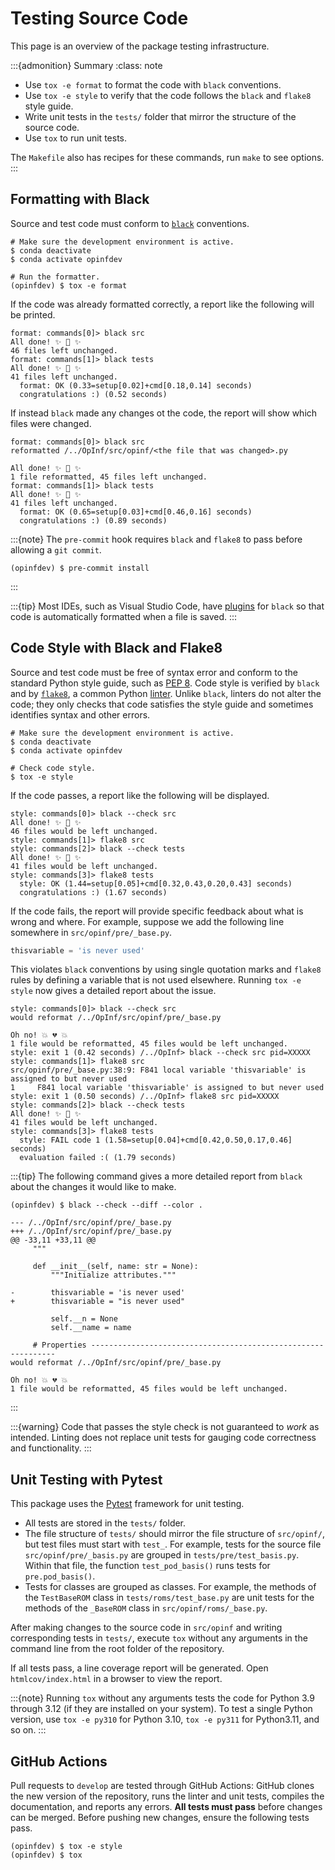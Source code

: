 # Testing Source Code

This page is an overview of the package testing infrastructure.

:::{admonition} Summary
:class: note

- Use `tox -e format` to format the code with `black` conventions.
- Use `tox -e style` to verify that the code follows the `black` and `flake8` style guide.
- Write unit tests in the `tests/` folder that mirror the structure of the source code.
- Use `tox` to run unit tests.

The `Makefile` also has recipes for these commands, run `make` to see options.
:::

## Formatting with Black

Source and test code must conform to [`black`](https://black.readthedocs.io/en/stable/) conventions.

```shell
# Make sure the development environment is active.
$ conda deactivate
$ conda activate opinfdev

# Run the formatter.
(opinfdev) $ tox -e format
```

If the code was already formatted correctly, a report like the following will be printed.

```text
format: commands[0]> black src
All done! ✨ 🍰 ✨
46 files left unchanged.
format: commands[1]> black tests
All done! ✨ 🍰 ✨
41 files left unchanged.
  format: OK (0.33=setup[0.02]+cmd[0.18,0.14] seconds)
  congratulations :) (0.52 seconds)
```

If instead `black` made any changes ot the code, the report will show which files were changed.

```text
format: commands[0]> black src
reformatted /../OpInf/src/opinf/<the file that was changed>.py

All done! ✨ 🍰 ✨
1 file reformatted, 45 files left unchanged.
format: commands[1]> black tests
All done! ✨ 🍰 ✨
41 files left unchanged.
  format: OK (0.65=setup[0.03]+cmd[0.46,0.16] seconds)
  congratulations :) (0.89 seconds)
```

:::{note}
The `pre-commit` hook requires `black` and `flake8` to pass before allowing a `git commit`.

```shell
(opinfdev) $ pre-commit install
```

:::

:::{tip}
Most IDEs, such as Visual Studio Code, have [plugins](https://marketplace.visualstudio.com/items?itemName=ms-python.black-formatter) for `black` so that code is automatically formatted when a file is saved.
:::

## Code Style with Black and Flake8

Source and test code must be free of syntax error and conform to the standard Python style guide, such as [PEP 8](https://www.python.org/dev/peps/pep-0008/).
Code style is verified by `black` and by [`flake8`](https://flake8.pycqa.org/en/latest/), a common Python [linter](https://en.wikipedia.org/wiki/Lint_(software)).
Unlike `black`, linters do not alter the code; they only checks that code satisfies the style guide and sometimes identifies syntax and other errors.

```shell
# Make sure the development environment is active.
$ conda deactivate
$ conda activate opinfdev

# Check code style.
$ tox -e style
```

If the code passes, a report like the following will be displayed.

```text
style: commands[0]> black --check src
All done! ✨ 🍰 ✨
46 files would be left unchanged.
style: commands[1]> flake8 src
style: commands[2]> black --check tests
All done! ✨ 🍰 ✨
41 files would be left unchanged.
style: commands[3]> flake8 tests
  style: OK (1.44=setup[0.05]+cmd[0.32,0.43,0.20,0.43] seconds)
  congratulations :) (1.67 seconds)
```

If the code fails, the report will provide specific feedback about what is wrong and where.
For example, suppose we add the following line somewhere in `src/opinf/pre/_base.py`.

```python
thisvariable = 'is never used'
```

This violates `black` conventions by using single quotation marks and `flake8` rules by defining a variable that is not used elsewhere.
Running `tox -e style` now gives a detailed report about the issue.

```text
style: commands[0]> black --check src
would reformat /../OpInf/src/opinf/pre/_base.py

Oh no! 💥 💔 💥
1 file would be reformatted, 45 files would be left unchanged.
style: exit 1 (0.42 seconds) /../OpInf> black --check src pid=XXXXX
style: commands[1]> flake8 src
src/opinf/pre/_base.py:38:9: F841 local variable 'thisvariable' is assigned to but never used
1     F841 local variable 'thisvariable' is assigned to but never used
style: exit 1 (0.50 seconds) /../OpInf> flake8 src pid=XXXXX
style: commands[2]> black --check tests
All done! ✨ 🍰 ✨
41 files would be left unchanged.
style: commands[3]> flake8 tests
  style: FAIL code 1 (1.58=setup[0.04]+cmd[0.42,0.50,0.17,0.46] seconds)
  evaluation failed :( (1.79 seconds)
```

:::{tip}
The following command gives a more detailed report from `black` about the changes it would like to make.

```shell
(opinfdev) $ black --check --diff --color .
```

```text
--- /../OpInf/src/opinf/pre/_base.py
+++ /../OpInf/src/opinf/pre/_base.py
@@ -33,11 +33,11 @@
     """

     def __init__(self, name: str = None):
         """Initialize attributes."""

-        thisvariable = 'is never used'
+        thisvariable = "is never used"

         self.__n = None
         self.__name = name

     # Properties --------------------------------------------------------------
would reformat /../OpInf/src/opinf/pre/_base.py

Oh no! 💥 💔 💥
1 file would be reformatted, 45 files would be left unchanged.
```

:::

:::{warning}
Code that passes the style check is not guaranteed to _work_ as intended.
Linting does not replace unit tests for gauging code correctness and functionality.
:::

## Unit Testing with Pytest

This package uses the [Pytest](https://docs.pytest.org/en/7.0.x/) framework for unit testing.

- All tests are stored in the `tests/` folder.
- The file structure of `tests/` should mirror the file structure of `src/opinf/`, but test files must start with `test_`. For example, tests for the source file `src/opinf/pre/_basis.py` are grouped in `tests/pre/test_basis.py`. Within that file, the function `test_pod_basis()` runs tests for `pre.pod_basis()`.
- Tests for classes are grouped as classes. For example, the methods of the `TestBaseROM` class in `tests/roms/test_base.py` are unit tests for the methods of the `_BaseROM` class in `src/opinf/roms/_base.py`.

After making changes to the source code in `src/opinf` and writing corresponding tests in `tests/`, execute `tox` without any arguments in the command line from the root folder of the repository.

If all tests pass, a line coverage report will be generated.
Open `htmlcov/index.html` in a browser to view the report.

:::{note}
Running `tox` without any arguments tests the code for Python 3.9 through 3.12 (if they are installed on your system).
To test a single Python version, use `tox -e py310` for Python 3.10, `tox -e py311` for Python3.11, and so on.
:::

## GitHub Actions

Pull requests to `develop` are tested through GitHub Actions:
GitHub clones the new version of the repository, runs the linter and unit tests, compiles the documentation, and reports any errors.
**All tests must pass** before changes can be merged.
Before pushing new changes, ensure the following tests pass.

```shell
(opinfdev) $ tox -e style
(opinfdev) $ tox
```
